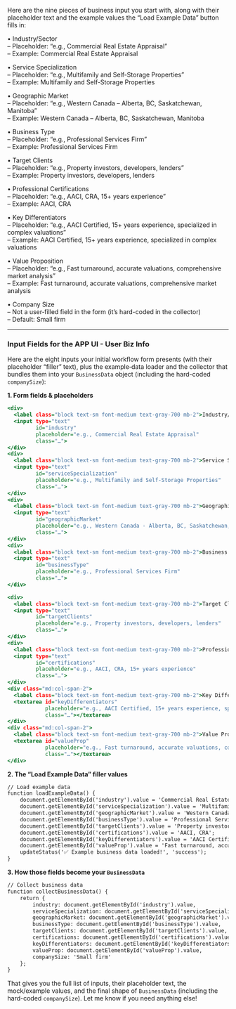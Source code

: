 Here are the nine pieces of business input you start with, along with their placeholder text and the example values the “Load Example Data” button fills in:

• Industry/Sector  
  – Placeholder: “e.g., Commercial Real Estate Appraisal”  
  – Example: Commercial Real Estate Appraisal

• Service Specialization  
  – Placeholder: “e.g., Multifamily and Self-Storage Properties”  
  – Example: Multifamily and Self-Storage Properties

• Geographic Market  
  – Placeholder: “e.g., Western Canada – Alberta, BC, Saskatchewan, Manitoba”  
  – Example: Western Canada – Alberta, BC, Saskatchewan, Manitoba

• Business Type  
  – Placeholder: “e.g., Professional Services Firm”  
  – Example: Professional Services Firm

• Target Clients  
  – Placeholder: “e.g., Property investors, developers, lenders”  
  – Example: Property investors, developers, lenders

• Professional Certifications  
  – Placeholder: “e.g., AACI, CRA, 15+ years experience”  
  – Example: AACI, CRA

• Key Differentiators  
  – Placeholder: “e.g., AACI Certified, 15+ years experience, specialized in complex valuations”  
  – Example: AACI Certified, 15+ years experience, specialized in complex valuations

• Value Proposition  
  – Placeholder: “e.g., Fast turnaround, accurate valuations, comprehensive market analysis”  
  – Example: Fast turnaround, accurate valuations, comprehensive market analysis

• Company Size  
  – Not a user‐filled field in the form (it’s hard-coded in the collector)  
  – Default: Small firm


  -------------------

### Input Fields for the APP UI - User Biz Info
Here are the eight inputs your initial workflow form presents (with their placeholder “filler” text), plus the example‐data loader and the collector that bundles them into your `BusinessData` object (including the hard-coded `companySize`):

**1. Form fields & placeholders**  
```37:48:standalone-app.html
<div>
  <label class="block text-sm font-medium text-gray-700 mb-2">Industry/Sector *</label>
  <input type="text"
         id="industry"
         placeholder="e.g., Commercial Real Estate Appraisal"
         class="…">
</div>
<div>
  <label class="block text-sm font-medium text-gray-700 mb-2">Service Specialization *</label>
  <input type="text"
         id="serviceSpecialization"
         placeholder="e.g., Multifamily and Self-Storage Properties"
         class="…">
</div>
<div>
  <label class="block text-sm font-medium text-gray-700 mb-2">Geographic Market *</label>
  <input type="text"
         id="geographicMarket"
         placeholder="e.g., Western Canada - Alberta, BC, Saskatchewan, Manitoba"
         class="…">
</div>
<div>
  <label class="block text-sm font-medium text-gray-700 mb-2">Business Type *</label>
  <input type="text"
         id="businessType"
         placeholder="e.g., Professional Services Firm"
         class="…">
</div>
```

```49:65:standalone-app.html
<div>
  <label class="block text-sm font-medium text-gray-700 mb-2">Target Clients</label>
  <input type="text"
         id="targetClients"
         placeholder="e.g., Property investors, developers, lenders"
         class="…">
</div>
<div>
  <label class="block text-sm font-medium text-gray-700 mb-2">Professional Certifications</label>
  <input type="text"
         id="certifications"
         placeholder="e.g., AACI, CRA, 15+ years experience"
         class="…">
</div>
<div class="md:col-span-2">
  <label class="block text-sm font-medium text-gray-700 mb-2">Key Differentiators</label>
  <textarea id="keyDifferentiators"
            placeholder="e.g., AACI Certified, 15+ years experience, specialized in complex valuations"
            class="…"></textarea>
</div>
<div class="md:col-span-2">
  <label class="block text-sm font-medium text-gray-700 mb-2">Value Proposition</label>
  <textarea id="valueProp"
            placeholder="e.g., Fast turnaround, accurate valuations, comprehensive market analysis"
            class="…"></textarea>
</div>
```

**2. The “Load Example Data” filler values**  
```364:372:standalone-app.html
// Load example data
function loadExampleData() {
    document.getElementById('industry').value = 'Commercial Real Estate Appraisal';
    document.getElementById('serviceSpecialization').value = 'Multifamily and Self-Storage Properties';
    document.getElementById('geographicMarket').value = 'Western Canada - Alberta, BC, Saskatchewan, Manitoba';
    document.getElementById('businessType').value = 'Professional Services Firm';
    document.getElementById('targetClients').value = 'Property investors, developers, lenders';
    document.getElementById('certifications').value = 'AACI, CRA';
    document.getElementById('keyDifferentiators').value = 'AACI Certified, 15+ years experience, specialized in complex valuations';
    document.getElementById('valueProp').value = 'Fast turnaround, accurate valuations, comprehensive market analysis';
    updateStatus('✅ Example business data loaded!', 'success');
}
```

**3. How those fields become your `BusinessData`**  
```389:397:standalone-app.html
// Collect business data
function collectBusinessData() {
    return {
        industry: document.getElementById('industry').value,
        serviceSpecialization: document.getElementById('serviceSpecialization').value,
        geographicMarket: document.getElementById('geographicMarket').value,
        businessType: document.getElementById('businessType').value,
        targetClients: document.getElementById('targetClients').value,
        certifications: document.getElementById('certifications').value,
        keyDifferentiators: document.getElementById('keyDifferentiators').value,
        valueProp: document.getElementById('valueProp').value,
        companySize: 'Small firm'
    };
}
```

That gives you the full list of inputs, their placeholder text, the mock/example values, and the final shape of `BusinessData` (including the hard-coded `companySize`). Let me know if you need anything else!